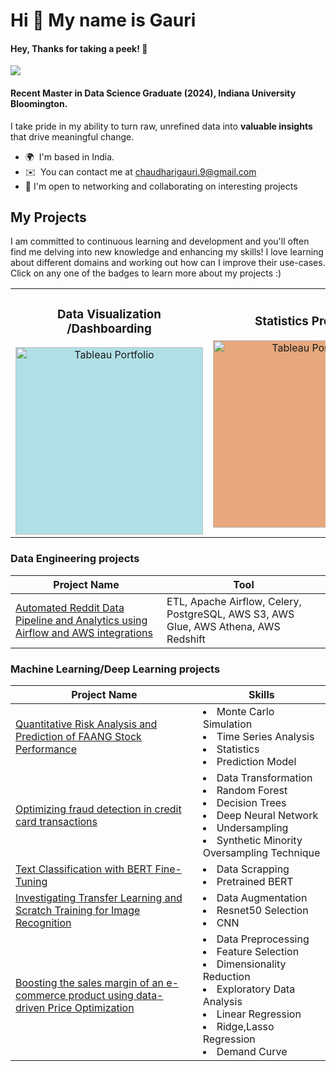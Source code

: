 Hi 👋 My name is Gauri
======================================
#### Hey, Thanks for taking a peek! 🥳 
![](https://komarev.com/ghpvc/?username=gaurichaudhari9&style=plastic&label=profile+views&color=orange) 

#### Recent Master in Data Science Graduate (2024), Indiana University Bloomington. 
I take pride in my ability to turn raw, unrefined data into **valuable insights** that drive meaningful change.

*   🌍  I'm based in India.
*   ✉️  You can contact me at [chaudharigauri.9@gmail.com](mailto:chaudharigauri.9@gmail.com) 
*   🛜  I'm open to networking and collaborating on interesting projects

## My Projects
I am committed to continuous learning and development and you'll often find me delving into new knowledge and enhancing my skills! I love learning about different domains and working out how can I improve their use-cases.  Click on any one of the badges to learn more about my projects :)

<table>
  <tr>
    <td style="text-align: center;">
      <h3>Data Visualization /Dashboarding</h3>
      <a href="https://public.tableau.com/app/profile/gauri.chaudhari/vizzes">
        <img src="https://img.shields.io/badge/Tableau%20Portfolio-Click%20Here-blue?style=for-the-badge&logo=tableau&logoColor=white" alt="Tableau Portfolio" style="width: 300px; height: auto; background-color: #B0E0E6;"/>
      </a>
    </td>
    <td style="text-align: center;">
      <h3>Statistics Projects</h3>
      <a href="https://github.com/gaurichaudhari9/regression-analysis-stats/tree/main">
        <img src="https://img.shields.io/badge/Statistics%20Portfolio-Click%20Here-salmon?style=for-the-badge&logo=r&logoColor=white" alt="Tableau Portfolio" style="width: 300px; height: auto; background-color: #E6A87C;"/>
      </a>
    </td>
    <td style="text-align: center;">
      <h3>E-Commerce Projects</h3>
      <a href="https://github.com/gaurichaudhari9/ECommerce-Sales-Analysis">
        <img src="https://img.shields.io/badge/ECommerce%20Portfolio-Click%20Here-salmon?style=for-the-badge&logo=r&logoColor=white" alt="Tableau Portfolio" style="width: 300px; height: auto; background-color: #E6A87C;"/>
      </a>
    </td>
  </tr>
</table>

### Data Engineering projects
| Project Name                             | Tool                                                 |
|------------------------------------------|------------------------------------------------------|
| [Automated Reddit Data Pipeline and Analytics using Airflow and AWS integrations](https://github.com/gaurichaudhari9/reddit-data-pipeline)|ETL, Apache Airflow, Celery, PostgreSQL, AWS S3, AWS Glue, AWS Athena, AWS Redshift|

### Machine Learning/Deep Learning projects

| Project Name                             | Skills                          
|------------------------------------------|------------------------------------------------------|
| [Quantitative Risk Analysis and Prediction of FAANG Stock Performance](https://github.com/gaurichaudhari9/quantitative-analysis-tech-stock-prediction)| <li>Monte Carlo Simulation</li><li> Time Series Analysis </li><li> Statistics </li><li> Prediction Model</li>|
|[Optimizing fraud detection in credit card transactions](https://github.com/gaurichaudhari9/credit-card-fraud-detection-using-ml)|<li>Data Transformation</li><li>Random Forest</li><li>Decision Trees</li><li>Deep Neural Network</li><li>Undersampling</li><li>Synthetic Minority Oversampling Technique</li>|
|[Text Classification with BERT Fine-Tuning](https://github.com/gaurichaudhari9/text-classification-bert-fine-tuning)|<li>Data Scrapping</li><li>Pretrained BERT</li>|
|[Investigating Transfer Learning and Scratch Training for Image Recognition](https://github.com/gaurichaudhari9/image-classification-cnn)|<li>Data Augmentation</li><li>Resnet50 Selection</li><li>CNN</li>|
|[Boosting the sales margin of an e-commerce product using data-driven Price Optimization](https://github.com/gaurichaudhari9/Boosting-Sales-Margin-of-a-product-using-Price-Optimization)|<li>Data Preprocessing</li><li>Feature Selection</li><li>Dimensionality Reduction</li><li>Exploratory Data Analysis</li><li>Linear Regression</li><li>Ridge,Lasso Regression</li><li>Demand Curve</li>|





